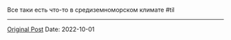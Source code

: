 Все таки есть что-то в средиземноморском климате #til

---
[Original Post](https://t.me/lev2tarragona/291)
Date: 2022-10-01
